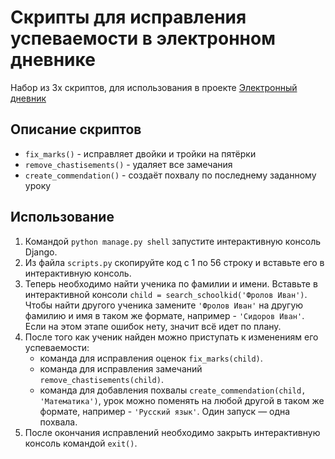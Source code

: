 # Скрипты для исправления успеваемости в электронном дневнике

Набор из 3х скриптов, для использования в проекте [Электронный дневник](https://github.com/devmanorg/e-diary/tree/master)

## Описание скриптов

- `fix_marks()` - исправляет двойки и тройки на пятёрки
- `remove_chastisements()` - удаляет все замечания
- `create_commendation()` - создаёт похвалу по последнему заданному уроку

## Использование

1. Командой `python manage.py shell` запустите интерактивную консоль Django.
2. Из файла `scripts.py` скопируйте код с 1 по 56 строку и вставьте его в интерактивную консоль.
3. Теперь необходимо найти ученика по фамилии и имени. Вставьте в интерактивной
   консоли `child = search_schoolkid('Фролов Иван')`. Чтобы найти другого ученика замените `'Фролов Иван'` на другую
   фамилию и имя в таком же формате, например - `'Сидоров Иван'`. Если на этом этапе ошибок нету, значит всё идет по
   плану.
4. После того как ученик найден можно приступать к изменениям его успеваемости:
    - команда для исправления оценок `fix_marks(child)`.
    - команда для исправления замечаний `remove_chastisements(child)`.
    - команда для добавления похвалы `create_commendation(child, 'Математика')`, урок можно поменять на любой другой в
      таком же формате, например - `'Русский язык'`. Один запуск — одна похвала.
5. После окончания исправлений необходимо закрыть интерактивную консоль командой `exit()`.
